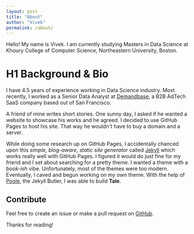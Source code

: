 ```yaml
---
layout: post
title: "About"
author: "Vivek"
permalink: /about/
---
```


Hello! My name is Vivek. I am currently studying Masters in Data Science at Khoury College of Computer Science, Northeastern University, Boston. 

# H1 Background & Bio

I have 4.5 years of experience working in Data Science industry. Most recently, I worked as a Senior Data Analyst at [Demandbase](https://www.demandbase.com), a B2B AdTech SaaS company based out of San Francisco. 

A friend of mine writes short stories. One sunny day, I asked if he wanted a website to showcase his works and he agreed. I decided to use GitHub Pages to host his site. That way he wouldn't have to buy a domain and a server.

While doing some research up on GitHub Pages, I accidentally chanced upon this _simple, blog-aware, static site generator_ called [Jekyll](https://jekyllrb.com/) which works really well with GitHub Pages. I figured it would do just fine for my friend and I set about searching for a pretty theme. I wanted a theme with a _book-ish_ vibe. Unfortunately, most of the themes were too modern. Eventually, I caved and begun working on my own theme. With the help of [Poole](https://github.com/poole/poole), the Jekyll Butler, I was able to build **Tale**.

## Contribute
Feel free to create an issue or make a pull request on [GitHub](https://github.com/chesterhow/tale).

Thanks for reading!

